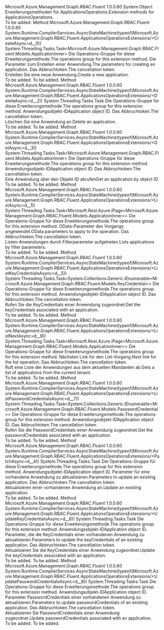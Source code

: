 <Type Name="ApplicationsOperationsExtensions" FullName="Microsoft.Azure.Management.Graph.RBAC.Fluent.ApplicationsOperationsExtensions">
  <TypeSignature Language="C#" Value="public static class ApplicationsOperationsExtensions" />
  <TypeSignature Language="ILAsm" Value=".class public auto ansi abstract sealed beforefieldinit ApplicationsOperationsExtensions extends System.Object" />
  <TypeSignature Language="DocId" Value="T:Microsoft.Azure.Management.Graph.RBAC.Fluent.ApplicationsOperationsExtensions" />
  <TypeSignature Language="VB.NET" Value="Public Module ApplicationsOperationsExtensions" />
  <TypeSignature Language="F#" Value="type ApplicationsOperationsExtensions = class" />
  <AssemblyInfo>
    <AssemblyName>Microsoft.Azure.Management.Graph.RBAC.Fluent</AssemblyName>
    <AssemblyVersion>1.0.0.60</AssemblyVersion>
  </AssemblyInfo>
  <Base>
    <BaseTypeName>System.Object</BaseTypeName>
  </Base>
  <Interfaces />
  <Docs>
    <summary>
            <span data-ttu-id="3572e-101">Erweiterungsmethoden für ApplicationsOperations.</span><span class="sxs-lookup"><span data-stu-id="3572e-101">Extension methods for ApplicationsOperations.</span></span>
            </summary>
    <remarks>To be added.</remarks>
  </Docs>
  <Members>
    <Member MemberName="CreateAsync">
      <MemberSignature Language="C#" Value="public static System.Threading.Tasks.Task&lt;Microsoft.Azure.Management.Graph.RBAC.Fluent.Models.ApplicationInner&gt; CreateAsync (this Microsoft.Azure.Management.Graph.RBAC.Fluent.IApplicationsOperations operations, Microsoft.Azure.Management.Graph.RBAC.Fluent.Models.ApplicationCreateParametersInner parameters, System.Threading.CancellationToken cancellationToken = null);" />
      <MemberSignature Language="ILAsm" Value=".method public static hidebysig class System.Threading.Tasks.Task`1&lt;class Microsoft.Azure.Management.Graph.RBAC.Fluent.Models.ApplicationInner&gt; CreateAsync(class Microsoft.Azure.Management.Graph.RBAC.Fluent.IApplicationsOperations operations, class Microsoft.Azure.Management.Graph.RBAC.Fluent.Models.ApplicationCreateParametersInner parameters, valuetype System.Threading.CancellationToken cancellationToken) cil managed" />
      <MemberSignature Language="DocId" Value="M:Microsoft.Azure.Management.Graph.RBAC.Fluent.ApplicationsOperationsExtensions.CreateAsync(Microsoft.Azure.Management.Graph.RBAC.Fluent.IApplicationsOperations,Microsoft.Azure.Management.Graph.RBAC.Fluent.Models.ApplicationCreateParametersInner,System.Threading.CancellationToken)" />
      <MemberSignature Language="F#" Value="static member CreateAsync : Microsoft.Azure.Management.Graph.RBAC.Fluent.IApplicationsOperations * Microsoft.Azure.Management.Graph.RBAC.Fluent.Models.ApplicationCreateParametersInner * System.Threading.CancellationToken -&gt; System.Threading.Tasks.Task&lt;Microsoft.Azure.Management.Graph.RBAC.Fluent.Models.ApplicationInner&gt;" Usage="Microsoft.Azure.Management.Graph.RBAC.Fluent.ApplicationsOperationsExtensions.CreateAsync (operations, parameters, cancellationToken)" />
      <MemberType>Method</MemberType>
      <AssemblyInfo>
        <AssemblyName>Microsoft.Azure.Management.Graph.RBAC.Fluent</AssemblyName>
        <AssemblyVersion>1.0.0.60</AssemblyVersion>
      </AssemblyInfo>
      <Attributes>
        <Attribute>
          <AttributeName>System.Runtime.CompilerServices.AsyncStateMachine(typeof(Microsoft.Azure.Management.Graph.RBAC.Fluent.ApplicationsOperationsExtensions/&lt;CreateAsync&gt;d__0))</AttributeName>
        </Attribute>
      </Attributes>
      <ReturnValue>
        <ReturnType>System.Threading.Tasks.Task&lt;Microsoft.Azure.Management.Graph.RBAC.Fluent.Models.ApplicationInner&gt;</ReturnType>
      </ReturnValue>
      <Parameters>
        <Parameter Name="operations" Type="Microsoft.Azure.Management.Graph.RBAC.Fluent.IApplicationsOperations" RefType="this" />
        <Parameter Name="parameters" Type="Microsoft.Azure.Management.Graph.RBAC.Fluent.Models.ApplicationCreateParametersInner" />
        <Parameter Name="cancellationToken" Type="System.Threading.CancellationToken" />
      </Parameters>
      <Docs>
        <param name="operations">
            <span data-ttu-id="3572e-102">Die Operations-Gruppe für diese Erweiterungsmethode.</span><span class="sxs-lookup"><span data-stu-id="3572e-102">The operations group for this extension method.</span></span>
            </param>
        <param name="parameters">
            <span data-ttu-id="3572e-103">Die Parameter zum Erstellen einer Anwendung.</span><span class="sxs-lookup"><span data-stu-id="3572e-103">The parameters for creating an application.</span></span>
            </param>
        <param name="cancellationToken">
            <span data-ttu-id="3572e-104">Das Abbruchtoken.</span><span class="sxs-lookup"><span data-stu-id="3572e-104">The cancellation token.</span></span>
            </param>
        <summary>
            <span data-ttu-id="3572e-105">Erstellen Sie eine neue Anwendung.</span><span class="sxs-lookup"><span data-stu-id="3572e-105">Create a new application.</span></span>
            </summary>
        <returns>To be added.</returns>
        <remarks>To be added.</remarks>
      </Docs>
    </Member>
    <Member MemberName="DeleteAsync">
      <MemberSignature Language="C#" Value="public static System.Threading.Tasks.Task DeleteAsync (this Microsoft.Azure.Management.Graph.RBAC.Fluent.IApplicationsOperations operations, string applicationObjectId, System.Threading.CancellationToken cancellationToken = null);" />
      <MemberSignature Language="ILAsm" Value=".method public static hidebysig class System.Threading.Tasks.Task DeleteAsync(class Microsoft.Azure.Management.Graph.RBAC.Fluent.IApplicationsOperations operations, string applicationObjectId, valuetype System.Threading.CancellationToken cancellationToken) cil managed" />
      <MemberSignature Language="DocId" Value="M:Microsoft.Azure.Management.Graph.RBAC.Fluent.ApplicationsOperationsExtensions.DeleteAsync(Microsoft.Azure.Management.Graph.RBAC.Fluent.IApplicationsOperations,System.String,System.Threading.CancellationToken)" />
      <MemberSignature Language="F#" Value="static member DeleteAsync : Microsoft.Azure.Management.Graph.RBAC.Fluent.IApplicationsOperations * string * System.Threading.CancellationToken -&gt; System.Threading.Tasks.Task" Usage="Microsoft.Azure.Management.Graph.RBAC.Fluent.ApplicationsOperationsExtensions.DeleteAsync (operations, applicationObjectId, cancellationToken)" />
      <MemberType>Method</MemberType>
      <AssemblyInfo>
        <AssemblyName>Microsoft.Azure.Management.Graph.RBAC.Fluent</AssemblyName>
        <AssemblyVersion>1.0.0.60</AssemblyVersion>
      </AssemblyInfo>
      <Attributes>
        <Attribute>
          <AttributeName>System.Runtime.CompilerServices.AsyncStateMachine(typeof(Microsoft.Azure.Management.Graph.RBAC.Fluent.ApplicationsOperationsExtensions/&lt;DeleteAsync&gt;d__2))</AttributeName>
        </Attribute>
      </Attributes>
      <ReturnValue>
        <ReturnType>System.Threading.Tasks.Task</ReturnType>
      </ReturnValue>
      <Parameters>
        <Parameter Name="operations" Type="Microsoft.Azure.Management.Graph.RBAC.Fluent.IApplicationsOperations" RefType="this" />
        <Parameter Name="applicationObjectId" Type="System.String" />
        <Parameter Name="cancellationToken" Type="System.Threading.CancellationToken" />
      </Parameters>
      <Docs>
        <param name="operations">
            <span data-ttu-id="3572e-106">Die Operations-Gruppe für diese Erweiterungsmethode.</span><span class="sxs-lookup"><span data-stu-id="3572e-106">The operations group for this extension method.</span></span>
            </param>
        <param name="applicationObjectId">
            <span data-ttu-id="3572e-107">Anwendungsobjekt-ID</span><span class="sxs-lookup"><span data-stu-id="3572e-107">Application object ID.</span></span>
            </param>
        <param name="cancellationToken">
            <span data-ttu-id="3572e-108">Das Abbruchtoken.</span><span class="sxs-lookup"><span data-stu-id="3572e-108">The cancellation token.</span></span>
            </param>
        <summary>
            <span data-ttu-id="3572e-109">Löschen Sie eine Anwendung an.</span><span class="sxs-lookup"><span data-stu-id="3572e-109">Delete an application.</span></span>
            </summary>
        <returns>To be added.</returns>
        <remarks>To be added.</remarks>
      </Docs>
    </Member>
    <Member MemberName="GetAsync">
      <MemberSignature Language="C#" Value="public static System.Threading.Tasks.Task&lt;Microsoft.Azure.Management.Graph.RBAC.Fluent.Models.ApplicationInner&gt; GetAsync (this Microsoft.Azure.Management.Graph.RBAC.Fluent.IApplicationsOperations operations, string applicationObjectId, System.Threading.CancellationToken cancellationToken = null);" />
      <MemberSignature Language="ILAsm" Value=".method public static hidebysig class System.Threading.Tasks.Task`1&lt;class Microsoft.Azure.Management.Graph.RBAC.Fluent.Models.ApplicationInner&gt; GetAsync(class Microsoft.Azure.Management.Graph.RBAC.Fluent.IApplicationsOperations operations, string applicationObjectId, valuetype System.Threading.CancellationToken cancellationToken) cil managed" />
      <MemberSignature Language="DocId" Value="M:Microsoft.Azure.Management.Graph.RBAC.Fluent.ApplicationsOperationsExtensions.GetAsync(Microsoft.Azure.Management.Graph.RBAC.Fluent.IApplicationsOperations,System.String,System.Threading.CancellationToken)" />
      <MemberSignature Language="F#" Value="static member GetAsync : Microsoft.Azure.Management.Graph.RBAC.Fluent.IApplicationsOperations * string * System.Threading.CancellationToken -&gt; System.Threading.Tasks.Task&lt;Microsoft.Azure.Management.Graph.RBAC.Fluent.Models.ApplicationInner&gt;" Usage="Microsoft.Azure.Management.Graph.RBAC.Fluent.ApplicationsOperationsExtensions.GetAsync (operations, applicationObjectId, cancellationToken)" />
      <MemberType>Method</MemberType>
      <AssemblyInfo>
        <AssemblyName>Microsoft.Azure.Management.Graph.RBAC.Fluent</AssemblyName>
        <AssemblyVersion>1.0.0.60</AssemblyVersion>
      </AssemblyInfo>
      <Attributes>
        <Attribute>
          <AttributeName>System.Runtime.CompilerServices.AsyncStateMachine(typeof(Microsoft.Azure.Management.Graph.RBAC.Fluent.ApplicationsOperationsExtensions/&lt;GetAsync&gt;d__3))</AttributeName>
        </Attribute>
      </Attributes>
      <ReturnValue>
        <ReturnType>System.Threading.Tasks.Task&lt;Microsoft.Azure.Management.Graph.RBAC.Fluent.Models.ApplicationInner&gt;</ReturnType>
      </ReturnValue>
      <Parameters>
        <Parameter Name="operations" Type="Microsoft.Azure.Management.Graph.RBAC.Fluent.IApplicationsOperations" RefType="this" />
        <Parameter Name="applicationObjectId" Type="System.String" />
        <Parameter Name="cancellationToken" Type="System.Threading.CancellationToken" />
      </Parameters>
      <Docs>
        <param name="operations">
            <span data-ttu-id="3572e-110">Die Operations-Gruppe für diese Erweiterungsmethode.</span><span class="sxs-lookup"><span data-stu-id="3572e-110">The operations group for this extension method.</span></span>
            </param>
        <param name="applicationObjectId">
            <span data-ttu-id="3572e-111">Anwendungsobjekt-ID</span><span class="sxs-lookup"><span data-stu-id="3572e-111">Application object ID.</span></span>
            </param>
        <param name="cancellationToken">
            <span data-ttu-id="3572e-112">Das Abbruchtoken.</span><span class="sxs-lookup"><span data-stu-id="3572e-112">The cancellation token.</span></span>
            </param>
        <summary>
            <span data-ttu-id="3572e-113">Eine Anwendung über den Objekt-ID abrufen</span><span class="sxs-lookup"><span data-stu-id="3572e-113">Get an application by object ID.</span></span>
            </summary>
        <returns>To be added.</returns>
        <remarks>To be added.</remarks>
      </Docs>
    </Member>
    <Member MemberName="ListAsync">
      <MemberSignature Language="C#" Value="public static System.Threading.Tasks.Task&lt;Microsoft.Rest.Azure.IPage&lt;Microsoft.Azure.Management.Graph.RBAC.Fluent.Models.ApplicationInner&gt;&gt; ListAsync (this Microsoft.Azure.Management.Graph.RBAC.Fluent.IApplicationsOperations operations, Microsoft.Rest.Azure.OData.ODataQuery&lt;Microsoft.Azure.Management.Graph.RBAC.Fluent.Models.ApplicationInner&gt; odataQuery = null, System.Threading.CancellationToken cancellationToken = null);" />
      <MemberSignature Language="ILAsm" Value=".method public static hidebysig class System.Threading.Tasks.Task`1&lt;class Microsoft.Rest.Azure.IPage`1&lt;class Microsoft.Azure.Management.Graph.RBAC.Fluent.Models.ApplicationInner&gt;&gt; ListAsync(class Microsoft.Azure.Management.Graph.RBAC.Fluent.IApplicationsOperations operations, class Microsoft.Rest.Azure.OData.ODataQuery`1&lt;class Microsoft.Azure.Management.Graph.RBAC.Fluent.Models.ApplicationInner&gt; odataQuery, valuetype System.Threading.CancellationToken cancellationToken) cil managed" />
      <MemberSignature Language="DocId" Value="M:Microsoft.Azure.Management.Graph.RBAC.Fluent.ApplicationsOperationsExtensions.ListAsync(Microsoft.Azure.Management.Graph.RBAC.Fluent.IApplicationsOperations,Microsoft.Rest.Azure.OData.ODataQuery{Microsoft.Azure.Management.Graph.RBAC.Fluent.Models.ApplicationInner},System.Threading.CancellationToken)" />
      <MemberSignature Language="F#" Value="static member ListAsync : Microsoft.Azure.Management.Graph.RBAC.Fluent.IApplicationsOperations * Microsoft.Rest.Azure.OData.ODataQuery&lt;Microsoft.Azure.Management.Graph.RBAC.Fluent.Models.ApplicationInner&gt; * System.Threading.CancellationToken -&gt; System.Threading.Tasks.Task&lt;Microsoft.Rest.Azure.IPage&lt;Microsoft.Azure.Management.Graph.RBAC.Fluent.Models.ApplicationInner&gt;&gt;" Usage="Microsoft.Azure.Management.Graph.RBAC.Fluent.ApplicationsOperationsExtensions.ListAsync (operations, odataQuery, cancellationToken)" />
      <MemberType>Method</MemberType>
      <AssemblyInfo>
        <AssemblyName>Microsoft.Azure.Management.Graph.RBAC.Fluent</AssemblyName>
        <AssemblyVersion>1.0.0.60</AssemblyVersion>
      </AssemblyInfo>
      <Attributes>
        <Attribute>
          <AttributeName>System.Runtime.CompilerServices.AsyncStateMachine(typeof(Microsoft.Azure.Management.Graph.RBAC.Fluent.ApplicationsOperationsExtensions/&lt;ListAsync&gt;d__1))</AttributeName>
        </Attribute>
      </Attributes>
      <ReturnValue>
        <ReturnType>System.Threading.Tasks.Task&lt;Microsoft.Rest.Azure.IPage&lt;Microsoft.Azure.Management.Graph.RBAC.Fluent.Models.ApplicationInner&gt;&gt;</ReturnType>
      </ReturnValue>
      <Parameters>
        <Parameter Name="operations" Type="Microsoft.Azure.Management.Graph.RBAC.Fluent.IApplicationsOperations" RefType="this" />
        <Parameter Name="odataQuery" Type="Microsoft.Rest.Azure.OData.ODataQuery&lt;Microsoft.Azure.Management.Graph.RBAC.Fluent.Models.ApplicationInner&gt;" />
        <Parameter Name="cancellationToken" Type="System.Threading.CancellationToken" />
      </Parameters>
      <Docs>
        <param name="operations">
            <span data-ttu-id="3572e-114">Die Operations-Gruppe für diese Erweiterungsmethode.</span><span class="sxs-lookup"><span data-stu-id="3572e-114">The operations group for this extension method.</span></span>
            </param>
        <param name="odataQuery">
            <span data-ttu-id="3572e-115">OData-Parameter des Vorgangs angewendet.</span><span class="sxs-lookup"><span data-stu-id="3572e-115">OData parameters to apply to the operation.</span></span>
            </param>
        <param name="cancellationToken">
            <span data-ttu-id="3572e-116">Das Abbruchtoken.</span><span class="sxs-lookup"><span data-stu-id="3572e-116">The cancellation token.</span></span>
            </param>
        <summary>
            <span data-ttu-id="3572e-117">Listen-Anwendungen durch Filterparameter aufgetreten.</span><span class="sxs-lookup"><span data-stu-id="3572e-117">Lists applications by filter parameters.</span></span>
            </summary>
        <returns>To be added.</returns>
        <remarks>To be added.</remarks>
      </Docs>
    </Member>
    <Member MemberName="ListKeyCredentialsAsync">
      <MemberSignature Language="C#" Value="public static System.Threading.Tasks.Task&lt;System.Collections.Generic.IEnumerable&lt;Microsoft.Azure.Management.Graph.RBAC.Fluent.Models.KeyCredential&gt;&gt; ListKeyCredentialsAsync (this Microsoft.Azure.Management.Graph.RBAC.Fluent.IApplicationsOperations operations, string applicationObjectId, System.Threading.CancellationToken cancellationToken = null);" />
      <MemberSignature Language="ILAsm" Value=".method public static hidebysig class System.Threading.Tasks.Task`1&lt;class System.Collections.Generic.IEnumerable`1&lt;class Microsoft.Azure.Management.Graph.RBAC.Fluent.Models.KeyCredential&gt;&gt; ListKeyCredentialsAsync(class Microsoft.Azure.Management.Graph.RBAC.Fluent.IApplicationsOperations operations, string applicationObjectId, valuetype System.Threading.CancellationToken cancellationToken) cil managed" />
      <MemberSignature Language="DocId" Value="M:Microsoft.Azure.Management.Graph.RBAC.Fluent.ApplicationsOperationsExtensions.ListKeyCredentialsAsync(Microsoft.Azure.Management.Graph.RBAC.Fluent.IApplicationsOperations,System.String,System.Threading.CancellationToken)" />
      <MemberSignature Language="F#" Value="static member ListKeyCredentialsAsync : Microsoft.Azure.Management.Graph.RBAC.Fluent.IApplicationsOperations * string * System.Threading.CancellationToken -&gt; System.Threading.Tasks.Task&lt;seq&lt;Microsoft.Azure.Management.Graph.RBAC.Fluent.Models.KeyCredential&gt;&gt;" Usage="Microsoft.Azure.Management.Graph.RBAC.Fluent.ApplicationsOperationsExtensions.ListKeyCredentialsAsync (operations, applicationObjectId, cancellationToken)" />
      <MemberType>Method</MemberType>
      <AssemblyInfo>
        <AssemblyName>Microsoft.Azure.Management.Graph.RBAC.Fluent</AssemblyName>
        <AssemblyVersion>1.0.0.60</AssemblyVersion>
      </AssemblyInfo>
      <Attributes>
        <Attribute>
          <AttributeName>System.Runtime.CompilerServices.AsyncStateMachine(typeof(Microsoft.Azure.Management.Graph.RBAC.Fluent.ApplicationsOperationsExtensions/&lt;ListKeyCredentialsAsync&gt;d__5))</AttributeName>
        </Attribute>
      </Attributes>
      <ReturnValue>
        <ReturnType>System.Threading.Tasks.Task&lt;System.Collections.Generic.IEnumerable&lt;Microsoft.Azure.Management.Graph.RBAC.Fluent.Models.KeyCredential&gt;&gt;</ReturnType>
      </ReturnValue>
      <Parameters>
        <Parameter Name="operations" Type="Microsoft.Azure.Management.Graph.RBAC.Fluent.IApplicationsOperations" RefType="this" />
        <Parameter Name="applicationObjectId" Type="System.String" />
        <Parameter Name="cancellationToken" Type="System.Threading.CancellationToken" />
      </Parameters>
      <Docs>
        <param name="operations">
            <span data-ttu-id="3572e-118">Die Operations-Gruppe für diese Erweiterungsmethode.</span><span class="sxs-lookup"><span data-stu-id="3572e-118">The operations group for this extension method.</span></span>
            </param>
        <param name="applicationObjectId">
            <span data-ttu-id="3572e-119">Anwendungsobjekt-ID</span><span class="sxs-lookup"><span data-stu-id="3572e-119">Application object ID.</span></span>
            </param>
        <param name="cancellationToken">
            <span data-ttu-id="3572e-120">Das Abbruchtoken.</span><span class="sxs-lookup"><span data-stu-id="3572e-120">The cancellation token.</span></span>
            </param>
        <summary>
            <span data-ttu-id="3572e-121">Rufen Sie die KeyCredentials einer Anwendung zugeordnet.</span><span class="sxs-lookup"><span data-stu-id="3572e-121">Get the keyCredentials associated with an application.</span></span>
            </summary>
        <returns>To be added.</returns>
        <remarks>To be added.</remarks>
      </Docs>
    </Member>
    <Member MemberName="ListNextAsync">
      <MemberSignature Language="C#" Value="public static System.Threading.Tasks.Task&lt;Microsoft.Rest.Azure.IPage&lt;Microsoft.Azure.Management.Graph.RBAC.Fluent.Models.ApplicationInner&gt;&gt; ListNextAsync (this Microsoft.Azure.Management.Graph.RBAC.Fluent.IApplicationsOperations operations, string nextLink, System.Threading.CancellationToken cancellationToken = null);" />
      <MemberSignature Language="ILAsm" Value=".method public static hidebysig class System.Threading.Tasks.Task`1&lt;class Microsoft.Rest.Azure.IPage`1&lt;class Microsoft.Azure.Management.Graph.RBAC.Fluent.Models.ApplicationInner&gt;&gt; ListNextAsync(class Microsoft.Azure.Management.Graph.RBAC.Fluent.IApplicationsOperations operations, string nextLink, valuetype System.Threading.CancellationToken cancellationToken) cil managed" />
      <MemberSignature Language="DocId" Value="M:Microsoft.Azure.Management.Graph.RBAC.Fluent.ApplicationsOperationsExtensions.ListNextAsync(Microsoft.Azure.Management.Graph.RBAC.Fluent.IApplicationsOperations,System.String,System.Threading.CancellationToken)" />
      <MemberSignature Language="F#" Value="static member ListNextAsync : Microsoft.Azure.Management.Graph.RBAC.Fluent.IApplicationsOperations * string * System.Threading.CancellationToken -&gt; System.Threading.Tasks.Task&lt;Microsoft.Rest.Azure.IPage&lt;Microsoft.Azure.Management.Graph.RBAC.Fluent.Models.ApplicationInner&gt;&gt;" Usage="Microsoft.Azure.Management.Graph.RBAC.Fluent.ApplicationsOperationsExtensions.ListNextAsync (operations, nextLink, cancellationToken)" />
      <MemberType>Method</MemberType>
      <AssemblyInfo>
        <AssemblyName>Microsoft.Azure.Management.Graph.RBAC.Fluent</AssemblyName>
        <AssemblyVersion>1.0.0.60</AssemblyVersion>
      </AssemblyInfo>
      <Attributes>
        <Attribute>
          <AttributeName>System.Runtime.CompilerServices.AsyncStateMachine(typeof(Microsoft.Azure.Management.Graph.RBAC.Fluent.ApplicationsOperationsExtensions/&lt;ListNextAsync&gt;d__9))</AttributeName>
        </Attribute>
      </Attributes>
      <ReturnValue>
        <ReturnType>System.Threading.Tasks.Task&lt;Microsoft.Rest.Azure.IPage&lt;Microsoft.Azure.Management.Graph.RBAC.Fluent.Models.ApplicationInner&gt;&gt;</ReturnType>
      </ReturnValue>
      <Parameters>
        <Parameter Name="operations" Type="Microsoft.Azure.Management.Graph.RBAC.Fluent.IApplicationsOperations" RefType="this" />
        <Parameter Name="nextLink" Type="System.String" />
        <Parameter Name="cancellationToken" Type="System.Threading.CancellationToken" />
      </Parameters>
      <Docs>
        <param name="operations">
            <span data-ttu-id="3572e-122">Die Operations-Gruppe für diese Erweiterungsmethode.</span><span class="sxs-lookup"><span data-stu-id="3572e-122">The operations group for this extension method.</span></span>
            </param>
        <param name="nextLink">
            <span data-ttu-id="3572e-123">Nächsten Link für den List-Vorgang.</span><span class="sxs-lookup"><span data-stu-id="3572e-123">Next link for the list operation.</span></span>
            </param>
        <param name="cancellationToken">
            <span data-ttu-id="3572e-124">Das Abbruchtoken.</span><span class="sxs-lookup"><span data-stu-id="3572e-124">The cancellation token.</span></span>
            </param>
        <summary>
            <span data-ttu-id="3572e-125">Ruft eine Liste der Anwendungen aus dem aktuellen Mandanten ab.</span><span class="sxs-lookup"><span data-stu-id="3572e-125">Gets a list of applications from the current tenant.</span></span>
            </summary>
        <returns>To be added.</returns>
        <remarks>To be added.</remarks>
      </Docs>
    </Member>
    <Member MemberName="ListPasswordCredentialsAsync">
      <MemberSignature Language="C#" Value="public static System.Threading.Tasks.Task&lt;System.Collections.Generic.IEnumerable&lt;Microsoft.Azure.Management.Graph.RBAC.Fluent.Models.PasswordCredential&gt;&gt; ListPasswordCredentialsAsync (this Microsoft.Azure.Management.Graph.RBAC.Fluent.IApplicationsOperations operations, string applicationObjectId, System.Threading.CancellationToken cancellationToken = null);" />
      <MemberSignature Language="ILAsm" Value=".method public static hidebysig class System.Threading.Tasks.Task`1&lt;class System.Collections.Generic.IEnumerable`1&lt;class Microsoft.Azure.Management.Graph.RBAC.Fluent.Models.PasswordCredential&gt;&gt; ListPasswordCredentialsAsync(class Microsoft.Azure.Management.Graph.RBAC.Fluent.IApplicationsOperations operations, string applicationObjectId, valuetype System.Threading.CancellationToken cancellationToken) cil managed" />
      <MemberSignature Language="DocId" Value="M:Microsoft.Azure.Management.Graph.RBAC.Fluent.ApplicationsOperationsExtensions.ListPasswordCredentialsAsync(Microsoft.Azure.Management.Graph.RBAC.Fluent.IApplicationsOperations,System.String,System.Threading.CancellationToken)" />
      <MemberSignature Language="F#" Value="static member ListPasswordCredentialsAsync : Microsoft.Azure.Management.Graph.RBAC.Fluent.IApplicationsOperations * string * System.Threading.CancellationToken -&gt; System.Threading.Tasks.Task&lt;seq&lt;Microsoft.Azure.Management.Graph.RBAC.Fluent.Models.PasswordCredential&gt;&gt;" Usage="Microsoft.Azure.Management.Graph.RBAC.Fluent.ApplicationsOperationsExtensions.ListPasswordCredentialsAsync (operations, applicationObjectId, cancellationToken)" />
      <MemberType>Method</MemberType>
      <AssemblyInfo>
        <AssemblyName>Microsoft.Azure.Management.Graph.RBAC.Fluent</AssemblyName>
        <AssemblyVersion>1.0.0.60</AssemblyVersion>
      </AssemblyInfo>
      <Attributes>
        <Attribute>
          <AttributeName>System.Runtime.CompilerServices.AsyncStateMachine(typeof(Microsoft.Azure.Management.Graph.RBAC.Fluent.ApplicationsOperationsExtensions/&lt;ListPasswordCredentialsAsync&gt;d__7))</AttributeName>
        </Attribute>
      </Attributes>
      <ReturnValue>
        <ReturnType>System.Threading.Tasks.Task&lt;System.Collections.Generic.IEnumerable&lt;Microsoft.Azure.Management.Graph.RBAC.Fluent.Models.PasswordCredential&gt;&gt;</ReturnType>
      </ReturnValue>
      <Parameters>
        <Parameter Name="operations" Type="Microsoft.Azure.Management.Graph.RBAC.Fluent.IApplicationsOperations" RefType="this" />
        <Parameter Name="applicationObjectId" Type="System.String" />
        <Parameter Name="cancellationToken" Type="System.Threading.CancellationToken" />
      </Parameters>
      <Docs>
        <param name="operations">
            <span data-ttu-id="3572e-126">Die Operations-Gruppe für diese Erweiterungsmethode.</span><span class="sxs-lookup"><span data-stu-id="3572e-126">The operations group for this extension method.</span></span>
            </param>
        <param name="applicationObjectId">
            <span data-ttu-id="3572e-127">Anwendungsobjekt-ID</span><span class="sxs-lookup"><span data-stu-id="3572e-127">Application object ID.</span></span>
            </param>
        <param name="cancellationToken">
            <span data-ttu-id="3572e-128">Das Abbruchtoken.</span><span class="sxs-lookup"><span data-stu-id="3572e-128">The cancellation token.</span></span>
            </param>
        <summary>
            <span data-ttu-id="3572e-129">Rufen Sie die PasswordCredentials einer Anwendung zugeordnet.</span><span class="sxs-lookup"><span data-stu-id="3572e-129">Get the passwordCredentials associated with an application.</span></span>
            </summary>
        <returns>To be added.</returns>
        <remarks>To be added.</remarks>
      </Docs>
    </Member>
    <Member MemberName="PatchAsync">
      <MemberSignature Language="C#" Value="public static System.Threading.Tasks.Task PatchAsync (this Microsoft.Azure.Management.Graph.RBAC.Fluent.IApplicationsOperations operations, string applicationObjectId, Microsoft.Azure.Management.Graph.RBAC.Fluent.Models.ApplicationUpdateParametersInner parameters, System.Threading.CancellationToken cancellationToken = null);" />
      <MemberSignature Language="ILAsm" Value=".method public static hidebysig class System.Threading.Tasks.Task PatchAsync(class Microsoft.Azure.Management.Graph.RBAC.Fluent.IApplicationsOperations operations, string applicationObjectId, class Microsoft.Azure.Management.Graph.RBAC.Fluent.Models.ApplicationUpdateParametersInner parameters, valuetype System.Threading.CancellationToken cancellationToken) cil managed" />
      <MemberSignature Language="DocId" Value="M:Microsoft.Azure.Management.Graph.RBAC.Fluent.ApplicationsOperationsExtensions.PatchAsync(Microsoft.Azure.Management.Graph.RBAC.Fluent.IApplicationsOperations,System.String,Microsoft.Azure.Management.Graph.RBAC.Fluent.Models.ApplicationUpdateParametersInner,System.Threading.CancellationToken)" />
      <MemberSignature Language="F#" Value="static member PatchAsync : Microsoft.Azure.Management.Graph.RBAC.Fluent.IApplicationsOperations * string * Microsoft.Azure.Management.Graph.RBAC.Fluent.Models.ApplicationUpdateParametersInner * System.Threading.CancellationToken -&gt; System.Threading.Tasks.Task" Usage="Microsoft.Azure.Management.Graph.RBAC.Fluent.ApplicationsOperationsExtensions.PatchAsync (operations, applicationObjectId, parameters, cancellationToken)" />
      <MemberType>Method</MemberType>
      <AssemblyInfo>
        <AssemblyName>Microsoft.Azure.Management.Graph.RBAC.Fluent</AssemblyName>
        <AssemblyVersion>1.0.0.60</AssemblyVersion>
      </AssemblyInfo>
      <Attributes>
        <Attribute>
          <AttributeName>System.Runtime.CompilerServices.AsyncStateMachine(typeof(Microsoft.Azure.Management.Graph.RBAC.Fluent.ApplicationsOperationsExtensions/&lt;PatchAsync&gt;d__4))</AttributeName>
        </Attribute>
      </Attributes>
      <ReturnValue>
        <ReturnType>System.Threading.Tasks.Task</ReturnType>
      </ReturnValue>
      <Parameters>
        <Parameter Name="operations" Type="Microsoft.Azure.Management.Graph.RBAC.Fluent.IApplicationsOperations" RefType="this" />
        <Parameter Name="applicationObjectId" Type="System.String" />
        <Parameter Name="parameters" Type="Microsoft.Azure.Management.Graph.RBAC.Fluent.Models.ApplicationUpdateParametersInner" />
        <Parameter Name="cancellationToken" Type="System.Threading.CancellationToken" />
      </Parameters>
      <Docs>
        <param name="operations">
            <span data-ttu-id="3572e-130">Die Operations-Gruppe für diese Erweiterungsmethode.</span><span class="sxs-lookup"><span data-stu-id="3572e-130">The operations group for this extension method.</span></span>
            </param>
        <param name="applicationObjectId">
            <span data-ttu-id="3572e-131">Anwendungsobjekt-ID</span><span class="sxs-lookup"><span data-stu-id="3572e-131">Application object ID.</span></span>
            </param>
        <param name="parameters">
            <span data-ttu-id="3572e-132">Parameter für eine vorhandene Anwendung zu aktualisieren.</span><span class="sxs-lookup"><span data-stu-id="3572e-132">Parameters to update an existing application.</span></span>
            </param>
        <param name="cancellationToken">
            <span data-ttu-id="3572e-133">Das Abbruchtoken.</span><span class="sxs-lookup"><span data-stu-id="3572e-133">The cancellation token.</span></span>
            </param>
        <summary>
            <span data-ttu-id="3572e-134">Aktualisieren einer vorhandenen Anwendung an.</span><span class="sxs-lookup"><span data-stu-id="3572e-134">Update an existing application.</span></span>
            </summary>
        <returns>To be added.</returns>
        <remarks>To be added.</remarks>
      </Docs>
    </Member>
    <Member MemberName="UpdateKeyCredentialsAsync">
      <MemberSignature Language="C#" Value="public static System.Threading.Tasks.Task UpdateKeyCredentialsAsync (this Microsoft.Azure.Management.Graph.RBAC.Fluent.IApplicationsOperations operations, string applicationObjectId, Microsoft.Azure.Management.Graph.RBAC.Fluent.Models.KeyCredentialsUpdateParametersInner parameters, System.Threading.CancellationToken cancellationToken = null);" />
      <MemberSignature Language="ILAsm" Value=".method public static hidebysig class System.Threading.Tasks.Task UpdateKeyCredentialsAsync(class Microsoft.Azure.Management.Graph.RBAC.Fluent.IApplicationsOperations operations, string applicationObjectId, class Microsoft.Azure.Management.Graph.RBAC.Fluent.Models.KeyCredentialsUpdateParametersInner parameters, valuetype System.Threading.CancellationToken cancellationToken) cil managed" />
      <MemberSignature Language="DocId" Value="M:Microsoft.Azure.Management.Graph.RBAC.Fluent.ApplicationsOperationsExtensions.UpdateKeyCredentialsAsync(Microsoft.Azure.Management.Graph.RBAC.Fluent.IApplicationsOperations,System.String,Microsoft.Azure.Management.Graph.RBAC.Fluent.Models.KeyCredentialsUpdateParametersInner,System.Threading.CancellationToken)" />
      <MemberSignature Language="F#" Value="static member UpdateKeyCredentialsAsync : Microsoft.Azure.Management.Graph.RBAC.Fluent.IApplicationsOperations * string * Microsoft.Azure.Management.Graph.RBAC.Fluent.Models.KeyCredentialsUpdateParametersInner * System.Threading.CancellationToken -&gt; System.Threading.Tasks.Task" Usage="Microsoft.Azure.Management.Graph.RBAC.Fluent.ApplicationsOperationsExtensions.UpdateKeyCredentialsAsync (operations, applicationObjectId, parameters, cancellationToken)" />
      <MemberType>Method</MemberType>
      <AssemblyInfo>
        <AssemblyName>Microsoft.Azure.Management.Graph.RBAC.Fluent</AssemblyName>
        <AssemblyVersion>1.0.0.60</AssemblyVersion>
      </AssemblyInfo>
      <Attributes>
        <Attribute>
          <AttributeName>System.Runtime.CompilerServices.AsyncStateMachine(typeof(Microsoft.Azure.Management.Graph.RBAC.Fluent.ApplicationsOperationsExtensions/&lt;UpdateKeyCredentialsAsync&gt;d__6))</AttributeName>
        </Attribute>
      </Attributes>
      <ReturnValue>
        <ReturnType>System.Threading.Tasks.Task</ReturnType>
      </ReturnValue>
      <Parameters>
        <Parameter Name="operations" Type="Microsoft.Azure.Management.Graph.RBAC.Fluent.IApplicationsOperations" RefType="this" />
        <Parameter Name="applicationObjectId" Type="System.String" />
        <Parameter Name="parameters" Type="Microsoft.Azure.Management.Graph.RBAC.Fluent.Models.KeyCredentialsUpdateParametersInner" />
        <Parameter Name="cancellationToken" Type="System.Threading.CancellationToken" />
      </Parameters>
      <Docs>
        <param name="operations">
            <span data-ttu-id="3572e-135">Die Operations-Gruppe für diese Erweiterungsmethode.</span><span class="sxs-lookup"><span data-stu-id="3572e-135">The operations group for this extension method.</span></span>
            </param>
        <param name="applicationObjectId">
            <span data-ttu-id="3572e-136">Anwendungsobjekt-ID</span><span class="sxs-lookup"><span data-stu-id="3572e-136">Application object ID.</span></span>
            </param>
        <param name="parameters">
            <span data-ttu-id="3572e-137">Parameter, die die KeyCredentials einer vorhandenen Anwendung zu aktualisieren.</span><span class="sxs-lookup"><span data-stu-id="3572e-137">Parameters to update the keyCredentials of an existing application.</span></span>
            </param>
        <param name="cancellationToken">
            <span data-ttu-id="3572e-138">Das Abbruchtoken.</span><span class="sxs-lookup"><span data-stu-id="3572e-138">The cancellation token.</span></span>
            </param>
        <summary>
            <span data-ttu-id="3572e-139">Aktualisieren Sie die KeyCredentials einer Anwendung zugeordnet.</span><span class="sxs-lookup"><span data-stu-id="3572e-139">Update the keyCredentials associated with an application.</span></span>
            </summary>
        <returns>To be added.</returns>
        <remarks>To be added.</remarks>
      </Docs>
    </Member>
    <Member MemberName="UpdatePasswordCredentialsAsync">
      <MemberSignature Language="C#" Value="public static System.Threading.Tasks.Task UpdatePasswordCredentialsAsync (this Microsoft.Azure.Management.Graph.RBAC.Fluent.IApplicationsOperations operations, string applicationObjectId, Microsoft.Azure.Management.Graph.RBAC.Fluent.Models.PasswordCredentialsUpdateParametersInner parameters, System.Threading.CancellationToken cancellationToken = null);" />
      <MemberSignature Language="ILAsm" Value=".method public static hidebysig class System.Threading.Tasks.Task UpdatePasswordCredentialsAsync(class Microsoft.Azure.Management.Graph.RBAC.Fluent.IApplicationsOperations operations, string applicationObjectId, class Microsoft.Azure.Management.Graph.RBAC.Fluent.Models.PasswordCredentialsUpdateParametersInner parameters, valuetype System.Threading.CancellationToken cancellationToken) cil managed" />
      <MemberSignature Language="DocId" Value="M:Microsoft.Azure.Management.Graph.RBAC.Fluent.ApplicationsOperationsExtensions.UpdatePasswordCredentialsAsync(Microsoft.Azure.Management.Graph.RBAC.Fluent.IApplicationsOperations,System.String,Microsoft.Azure.Management.Graph.RBAC.Fluent.Models.PasswordCredentialsUpdateParametersInner,System.Threading.CancellationToken)" />
      <MemberSignature Language="F#" Value="static member UpdatePasswordCredentialsAsync : Microsoft.Azure.Management.Graph.RBAC.Fluent.IApplicationsOperations * string * Microsoft.Azure.Management.Graph.RBAC.Fluent.Models.PasswordCredentialsUpdateParametersInner * System.Threading.CancellationToken -&gt; System.Threading.Tasks.Task" Usage="Microsoft.Azure.Management.Graph.RBAC.Fluent.ApplicationsOperationsExtensions.UpdatePasswordCredentialsAsync (operations, applicationObjectId, parameters, cancellationToken)" />
      <MemberType>Method</MemberType>
      <AssemblyInfo>
        <AssemblyName>Microsoft.Azure.Management.Graph.RBAC.Fluent</AssemblyName>
        <AssemblyVersion>1.0.0.60</AssemblyVersion>
      </AssemblyInfo>
      <Attributes>
        <Attribute>
          <AttributeName>System.Runtime.CompilerServices.AsyncStateMachine(typeof(Microsoft.Azure.Management.Graph.RBAC.Fluent.ApplicationsOperationsExtensions/&lt;UpdatePasswordCredentialsAsync&gt;d__8))</AttributeName>
        </Attribute>
      </Attributes>
      <ReturnValue>
        <ReturnType>System.Threading.Tasks.Task</ReturnType>
      </ReturnValue>
      <Parameters>
        <Parameter Name="operations" Type="Microsoft.Azure.Management.Graph.RBAC.Fluent.IApplicationsOperations" RefType="this" />
        <Parameter Name="applicationObjectId" Type="System.String" />
        <Parameter Name="parameters" Type="Microsoft.Azure.Management.Graph.RBAC.Fluent.Models.PasswordCredentialsUpdateParametersInner" />
        <Parameter Name="cancellationToken" Type="System.Threading.CancellationToken" />
      </Parameters>
      <Docs>
        <param name="operations">
            <span data-ttu-id="3572e-140">Die Operations-Gruppe für diese Erweiterungsmethode.</span><span class="sxs-lookup"><span data-stu-id="3572e-140">The operations group for this extension method.</span></span>
            </param>
        <param name="applicationObjectId">
            <span data-ttu-id="3572e-141">Anwendungsobjekt-ID</span><span class="sxs-lookup"><span data-stu-id="3572e-141">Application object ID.</span></span>
            </param>
        <param name="parameters">
            <span data-ttu-id="3572e-142">Parameter PasswordCredentials einer vorhandenen Anwendung zu aktualisieren.</span><span class="sxs-lookup"><span data-stu-id="3572e-142">Parameters to update passwordCredentials of an existing application.</span></span>
            </param>
        <param name="cancellationToken">
            <span data-ttu-id="3572e-143">Das Abbruchtoken.</span><span class="sxs-lookup"><span data-stu-id="3572e-143">The cancellation token.</span></span>
            </param>
        <summary>
            <span data-ttu-id="3572e-144">Aktualisieren Sie PasswordCredentials einer Anwendung zugeordnet.</span><span class="sxs-lookup"><span data-stu-id="3572e-144">Update passwordCredentials associated with an application.</span></span>
            </summary>
        <returns>To be added.</returns>
        <remarks>To be added.</remarks>
      </Docs>
    </Member>
  </Members>
</Type>